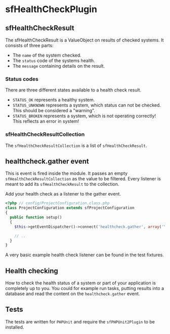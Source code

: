 # sfHealthCheckPlugin

## sfHealthCheckResult

The sfHealthCheckResult is a ValueObject on results of checked systems. It consists of three parts:

* The ``name`` of the system checked.
* The ``status`` code of the systems health.
* The ``message`` containing details on the result.

### Status codes

There are three different states available to a health check result.

* ``STATUS_OK`` represents a healthy system.
* ``STATUS_UNKNOWN`` represents a system, which status can not be checked. This should be considered a "warning".
* ``STATUS_BROKEN`` represents a system, which is not operating correctly! This reflects an error in system!

### sfHealthCheckResultCollection

The ``sfHealthCheckResultCollection`` is a list of ``sfHealthCheckResult``.

## healthcheck.gather event

This is event is fired inside the module. It passes an empty ``sfHealthCheckResultCollection`` as the value to be filtered. Every listener is meant to add its ``sfHealthCheckResult`` to the collection.

Add your health check as a listener to the gather event.

```php
<?php // config/ProjectConfiguration.class.php
class ProjectConfiguration extends sfProjectConfiguration
{
  public function setup()
  {
    $this->getEventDispatcher()->connect('healthcheck.gather', array('YourHealthCheckClass', 'listenToGatherEvent'));

    // ..
  }
}
```

A very basic example health check listener can be found in the test fixtures.

## Health checking

How to check the health status of a system or part of your application is completely up to you. You could for example run tasks, putting results into a database and read the content on the ``healthcheck.gather`` event.

## Tests

The tests are written for ``PHPUnit`` and require the ``sfPHPUnit2Plugin`` to be installed.